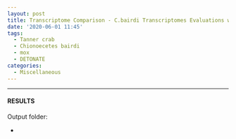 ```yaml
---
layout: post
title: Transcriptome Comparison - C.bairdi Transcriptomes Evaluations with DETONATE on Mox
date: '2020-06-01 11:45'
tags: 
  - Tanner crab
  - Chionoecetes bairdi
  - mox
  - DETONATE
categories: 
  - Miscellaneous
---
```




---

#### RESULTS

Output folder:

- []()

